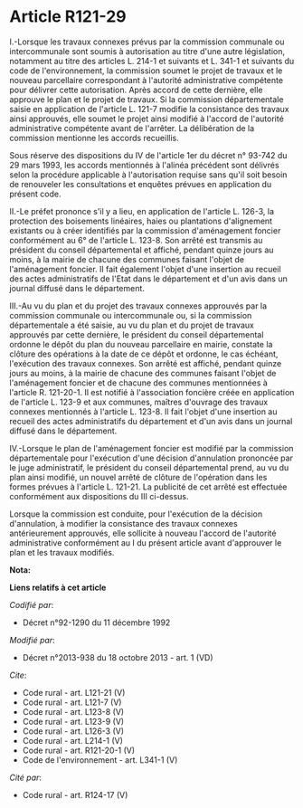 # Article R121-29

I.-Lorsque les travaux connexes prévus par la commission communale ou intercommunale sont soumis à autorisation au titre
d'une autre législation, notamment au titre des articles L. 214-1 et suivants et L. 341-1 et suivants du code de
l'environnement, la commission soumet le projet de travaux et le nouveau parcellaire correspondant à l'autorité
administrative compétente pour délivrer cette autorisation. Après accord de cette dernière, elle approuve le plan et le
projet de travaux. Si la commission départementale saisie en application de l'article L. 121-7 modifie la consistance des
travaux ainsi approuvés, elle soumet le projet ainsi modifié à l'accord de l'autorité administrative compétente avant de
l'arrêter. La délibération de la commission mentionne les accords recueillis. 

Sous réserve des dispositions du IV de l'article 1er du décret n° 93-742 du 29 mars 1993, les accords mentionnés à l'alinéa
précédent sont délivrés selon la procédure applicable à l'autorisation requise sans qu'il soit besoin de renouveler les
consultations et enquêtes prévues en application du présent code. 

II.-Le préfet prononce s'il y a lieu, en application de l'article L. 126-3, la protection des boisements linéaires, haies ou
plantations d'alignement existants ou à créer identifiés par la commission d'aménagement foncier conformément au 6° de
l'article L. 123-8. Son arrêté est transmis au président du conseil départemental et affiché, pendant quinze jours au moins,
à la mairie de chacune des communes faisant l'objet de l'aménagement foncier. Il fait également l'objet d'une insertion au
recueil des actes administratifs de l'Etat dans le département et d'un avis dans un journal diffusé dans le département. 

III.-Au vu du plan et du projet des travaux connexes approuvés par la commission communale ou intercommunale ou, si la
commission départementale a été saisie, au vu du plan et du projet de travaux approuvés par cette dernière, le président du
conseil départemental ordonne le dépôt du plan du nouveau parcellaire en mairie, constate la clôture des opérations à la date
de ce dépôt et ordonne, le cas échéant, l'exécution des travaux connexes. Son arrêté est affiché, pendant quinze jours au
moins, à la mairie de chacune des communes faisant l'objet de l'aménagement foncier et de chacune des communes mentionnées à
l'article R. 121-20-1. Il est notifié à l'association foncière créée en application de l'article L. 123-9 et aux communes,
maîtres d'ouvrage des travaux connexes mentionnés à l'article L. 123-8. Il fait l'objet d'une insertion au recueil des actes
administratifs du département et d'un avis dans un journal diffusé dans le département. 

IV.-Lorsque le plan de l'aménagement foncier est modifié par la commission départementale pour l'exécution d'une décision
d'annulation prononcée par le juge administratif, le président du conseil départemental prend, au vu du plan ainsi modifié,
un nouvel arrêté de clôture de l'opération dans les formes prévues à l'article L. 121-21. La publicité de cet arrêté est
effectuée conformément aux dispositions du III ci-dessus. 

Lorsque la commission est conduite, pour l'exécution de la décision d'annulation, à modifier la consistance des travaux
connexes antérieurement approuvés, elle sollicite à nouveau l'accord de l'autorité administrative conformément au I du
présent article avant d'approuver le plan et les travaux modifiés.

**Nota:**



**Liens relatifs à cet article**

_Codifié par_:

  - Décret n°92-1290 du 11 décembre 1992

_Modifié par_:

  - Décret n°2013-938 du 18 octobre 2013 - art. 1 (VD)

_Cite_:

  - Code rural - art. L121-21 (V)
  - Code rural - art. L121-7 (V)
  - Code rural - art. L123-8 (V)
  - Code rural - art. L123-9 (V)
  - Code rural - art. L126-3 (V)
  - Code rural - art. L214-1 (V)
  - Code rural - art. R121-20-1 (V)
  - Code de l'environnement - art. L341-1 (V)

_Cité par_:

  - Code rural - art. R124-17 (V)
